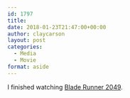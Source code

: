 ```yaml
---
id: 1797
title: 
date: 2018-01-23T21:47:00+00:00
author: claycarson
layout: post
categories: 
  - Media
  - Movie
format: aside
---
```

I finished watching [Blade Runner 2049](http://www.imdb.com/title/tt1856101/).